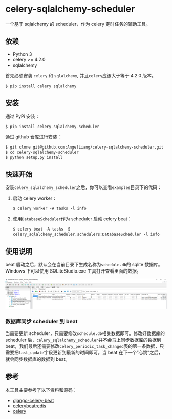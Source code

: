 # celery-sqlalchemy-scheduler

一个基于 sqlalchemy 的 scheduler，作为 celery 定时任务的辅助工具。

## 依赖

- Python 3
- celery >= 4.2.0
- sqlalchemy

首先必须安装 `celery` 和 `sqlalchemy`, 并且`celery`应该大于等于 4.2.0 版本。

```
$ pip install celery sqlalchemy
```

## 安装

通过 PyPi 安装：

```
$ pip install celery-sqlalchemy-scheduler
```

通过 github 仓库进行安装：

```
$ git clone git@github.com:AngelLiang/celery-sqlalchemy-scheduler.git
$ cd celery-sqlalchemy-scheduler
$ python setup.py install
```

## 快速开始

安装`celery_sqlalchemy_scheduler`之后，你可以查看`examples`目录下的代码：

1. 启动 celery worker：

   ```
   $ celery worker -A tasks -l info
   ```

2. 使用`DatabaseScheduler`作为 scheduler 启动 celery beat：

   ```
   $ celery beat -A tasks -S celery_sqlalchemy_scheduler.schedulers:DatabaseScheduler -l info
   ```

## 使用说明

beat 启动之后，默认会在当前目录下生成名称为`schedule.db`的 sqlite 数据库。Windows 下可以使用 SQLiteStudio.exe 工具打开查看里面的数据。

![sqlite](screenshot/sqlite.png)

### 数据库同步 scheduler 到 beat

当需要更新 scheduler，只需要修改`schedule.db`相关数据即可。修改好数据库的 scheduler 后，`celery_sqlalchemy_scheduler`并不会马上同步数据库的数据到 beat，我们最后还需要修改`celery_periodic_task_changed`表的第一条数据，只需要把`last_update`字段更新到最新的时间即可。当 beat 在下一个“心跳”之后，就会同步数据库的数据到 beat。

## 参考

本工具主要参考了以下资料和源码：

- [django-celery-beat](https://github.com/celery/django-celery-beat)
- [celerybeatredis](https://github.com/liuliqiang/celerybeatredis)
- [celery](https://github.com/celery/celery)

